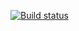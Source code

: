 [![Build status](https://ci.appveyor.com/api/projects/status/eni42uq2qnmcjeiy/branch/main?svg=true)](https://ci.appveyor.com/project/888KEKC888/patterns-2/branch/main)
